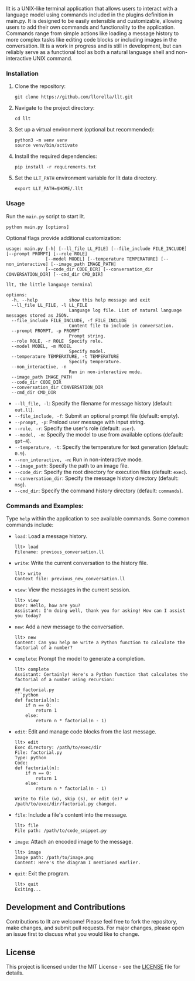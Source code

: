 llt is a UNIX-like terminal application that allows users to interact with a language model using commands included in the plugins definition in main.py. It is designed to be easily extensible and customizable, allowing users to add their own commands and functionality to the application. Commands range from simple actions like loading a message history to more complex tasks like editing code blocks or including images in the conversation. llt is a work in progress and is still in development, but can reliably serve as a functional tool as both a natural language shell and non-interactive UNIX command. 

### Installation

1. Clone the repository:
   ```
   git clone https://github.com/llorella/llt.git
   ```

2. Navigate to the project directory:
   ```
   cd llt
   ```

3. Set up a virtual environment (optional but recommended):
   ```
   python3 -m venv venv
   source venv/bin/activate 
   ```

4. Install the required dependencies:
   ```
   pip install -r requirements.txt
   ```

5. Set the `LLT_PATH` environment variable for llt data directory. 
   ```
   export LLT_PATH=$HOME/.llt
   ```

### Usage

Run the `main.py` script to start llt.
```
python main.py [options]
```

Optional flags provide additional customization:

```
usage: main.py [-h] [--ll_file LL_FILE] [--file_include FILE_INCLUDE] [--prompt PROMPT] [--role ROLE]
               [--model MODEL] [--temperature TEMPERATURE] [--non_interactive] [--image_path IMAGE_PATH]
               [--code_dir CODE_DIR] [--conversation_dir CONVERSATION_DIR] [--cmd_dir CMD_DIR]

llt, the little language terminal

options:
  -h, --help            show this help message and exit
  --ll_file LL_FILE, -l LL_FILE
                        Language log file. List of natural language messages stored as JSON.
  --file_include FILE_INCLUDE, -f FILE_INCLUDE
                        Content file to include in conversation. 
  --prompt PROMPT, -p PROMPT
                        Prompt string.
  --role ROLE, -r ROLE  Specify role.
  --model MODEL, -m MODEL
                        Specify model.
  --temperature TEMPERATURE, -t TEMPERATURE
                        Specify temperature.
  --non_interactive, -n
                        Run in non-interactive mode.
  --image_path IMAGE_PATH
  --code_dir CODE_DIR
  --conversation_dir CONVERSATION_DIR
  --cmd_dir CMD_DIR
```

- `--ll_file, -l`: Specify the filename for message history (default: `out.ll`).
- `--file_include, -f`: Submit an optional prompt file (default: empty).
- `--prompt, -p`: Preload user message with input string.
- `--role, -r`: Specify the user's role (default: `user`).
- `--model, -m`: Specify the model to use from available options (default: `gpt-4`).
- `--temperature, -t`: Specify the temperature for text generation (default: `0.9`).
- `--non_interactive, -n`: Run in non-interactive mode.
- `--image_path`: Specify the path to an image file.
- `--code_dir`: Specify the root directory for execution files (default: `exec`).
- `--conversation_dir`: Specify the message history directory (default: `msg`).
- `--cmd_dir`: Specify the command history directory (default: `commands`).


### Commands and Examples:

Type `help` within the application to see available commands. Some common commands include:

- `load`: Load a message history.
  ```
  llt> load
  Filename: previous_conversation.ll
  ```
- `write`: Write the current conversation to the history file.
  ```
  llt> write
  Context file: previous_new_conversation.ll
  ```
- `view`: View the messages in the current session.
  ```
  llt> view
  User: Hello, how are you?
  Assistant: I'm doing well, thank you for asking! How can I assist you today?
  ```
- `new`: Add a new message to the conversation.
  ```
  llt> new
  Content: Can you help me write a Python function to calculate the factorial of a number?
  ```
- `complete`: Prompt the model to generate a completion.
  ```
  llt> complete  
  Assistant: Certainly! Here's a Python function that calculates the factorial of a number using recursion:

  ## factorial.py
  ```python
  def factorial(n):
      if n == 0:
          return 1
      else:
          return n * factorial(n - 1)
  ```

- `edit`: Edit and manage code blocks from the last message.
  ```
  llt> edit
  Exec directory: /path/to/exec/dir
  File: factorial.py
  Type: python
  Code:
  def factorial(n):
      if n == 0:
          return 1
      else:
          return n * factorial(n - 1)
  
  Write to file (w), skip (s), or edit (e)? w
  /path/to/exec/dir/factorial.py changed.
  ```
- `file`: Include a file's content into the message.
  ```
  llt> file
  File path: /path/to/code_snippet.py
  ```
- `image`: Attach an encoded image to the message.
  ```
  llt> image
  Image path: /path/to/image.png
  Content: Here's the diagram I mentioned earlier.
  ```
- `quit`: Exit the program.
  ```
  llt> quit
  Exiting...
  ```

## Development and Contributions

Contributions to llt are welcome! Please feel free to fork the repository, make changes, and submit pull requests. For major changes, please open an issue first to discuss what you would like to change.

## License

This project is licensed under the MIT License - see the [LICENSE](LICENSE) file for details.
